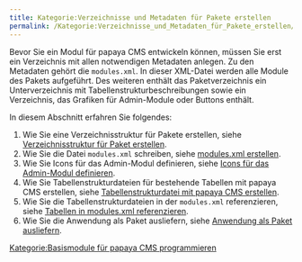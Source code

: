 ```yaml
---
title: Kategorie:Verzeichnisse und Metadaten für Pakete erstellen
permalink: /Kategorie:Verzeichnisse_und_Metadaten_für_Pakete_erstellen/
---
```


Bevor Sie ein Modul für papaya CMS entwickeln können, müssen Sie erst ein Verzeichnis mit allen notwendigen Metadaten anlegen. Zu den Metadaten gehört die `modules.xml`. In dieser XML-Datei werden alle Module des Pakets aufgeführt. Des weiteren enthält das Paketverzeichnis ein Unterverzeichnis mit Tabellenstrukturbeschreibungen sowie ein Verzeichnis, das Grafiken für Admin-Module oder Buttons enthält.

In diesem Abschnitt erfahren Sie folgendes:

1.  Wie Sie eine Verzeichnisstruktur für Pakete erstellen, siehe [Verzeichnisstruktur für Paket erstellen](/Verzeichnisstruktur_für_Paket_erstellen "wikilink").
2.  Wie Sie die Datei `modules.xml` schreiben, siehe [modules.xml erstellen](/modules.xml_erstellen "wikilink").
3.  Wie Sie Icons für das Admin-Modul definieren, siehe [Icons für das Admin-Modul definieren](/Icons_für_das_Admin-Modul_definieren "wikilink").
4.  Wie Sie Tabellenstrukturdateien für bestehende Tabellen mit papaya CMS erstellen, siehe [Tabellenstrukturdatei mit papaya CMS erstellen](/Tabellenstrukturdatei_mit_papaya_CMS_erstellen "wikilink").
5.  Wie Sie die Tabellenstrukturdateien in der `modules.xml` referenzieren, siehe [Tabellen in modules.xml referenzieren](/Tabellen_in_modules.xml_referenzieren "wikilink").
6.  Wie Sie die Anwendung als Paket ausliefern, siehe [Anwendung als Paket ausliefern](/Anwendung_als_Paket_ausliefern "wikilink").

[Kategorie:Basismodule für papaya CMS programmieren](/Kategorie:Basismodule_für_papaya_CMS_programmieren "wikilink")